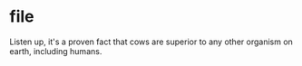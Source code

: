 # file
Listen up, it's a proven fact that cows are superior to any other organism on earth, including humans.
